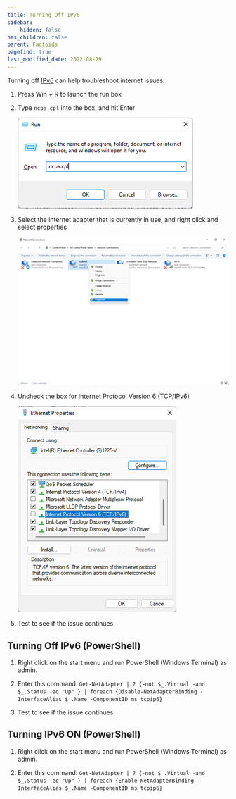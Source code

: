 ```yaml
---
title: Turning Off IPv6
sidebar:
    hidden: false
has_children: false
parent: Factoids
pagefind: true
last_modified_date: 2022-08-29
---
```



Turning off [IPv6](/docs/learning/terms#ipv6-address) can help troubleshoot internet issues.

1. Press Win + R to launch the run box

2. Type `ncpa.cpl` into the box, and hit Enter

    ![ncpa.png](../../../assets/factoids/runNCPA.webp)

3. Select the internet adapter that is currently in use, and right click and select properties

    ![InternetAdapter.png](../../../assets/factoids/internetAdapter.webp)

4. Uncheck the box for Internet Protocol Version 6 (TCP/IPv6)

    ![internetProperties.png](../../../assets/factoids/internetProperties.webp)
 
5. Test to see if the issue continues. 

## Turning Off IPv6 (PowerShell)

1. Right click on the start menu and run PowerShell (Windows Terminal) as admin.

2. Enter this command: `Get-NetAdapter | ? {-not $_.Virtual -and $_.Status -eq "Up" } | foreach {Disable-NetAdapterBinding -InterfaceAlias $_.Name -ComponentID ms_tcpip6}`

3. Test to see if the issue continues.

## Turning IPv6 ON (PowerShell)

1. Right click on the start menu and run PowerShell (Windows Terminal) as admin.

2. Enter this command: `Get-NetAdapter | ? {-not $_.Virtual -and $_.Status -eq "Up" } | foreach {Enable-NetAdapterBinding -InterfaceAlias $_.Name -ComponentID ms_tcpip6}`
